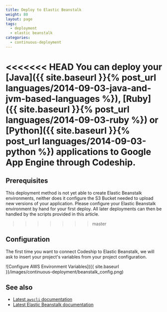 ```yaml
---
title: Deploy to Elastic Beanstalk
weight: 80
layout: page
tags:
  - deployment
  - elastic beanstalk
categories:
  - continuous-deployment
---
```

<<<<<<< HEAD
You can deploy your [Java]({{ site.baseurl }}{% post_url languages/2014-09-03-java-and-jvm-based-languages %}), [Ruby]({{ site.baseurl }}{% post_url languages/2014-09-03-ruby %}) or [Python]({{ site.baseurl }}{% post_url languages/2014-09-03-python %}) applications to Google App Engine through Codeship.
=======
## Prerequisites

This deployment method is not yet able to create Elastic Beanstalk environments, neither does it configure the S3 Bucket needed to upload new versions of your application. Please configure your Elastic Beanstalk environment by hand for your first deploy. All later deployments can then be handled by the scripts provided in this article.
>>>>>>> master

## Configuration

The first time you want to connect Codeship to Elastic Beanstalk, we will ask to insert your project's variables from your project configuration.

![Configure AWS Environment Variables]({{ site.baseurl }}/images/continuous-deployment/beanstalk_config.png)
	
## See also

+ [Latest `awscli` documentation](http://docs.aws.amazon.com/cli/latest/reference/)
+ [Latest Elastic Beanstalk documentation](http://docs.aws.amazon.com/elasticbeanstalk/latest/dg/Welcome.html)
